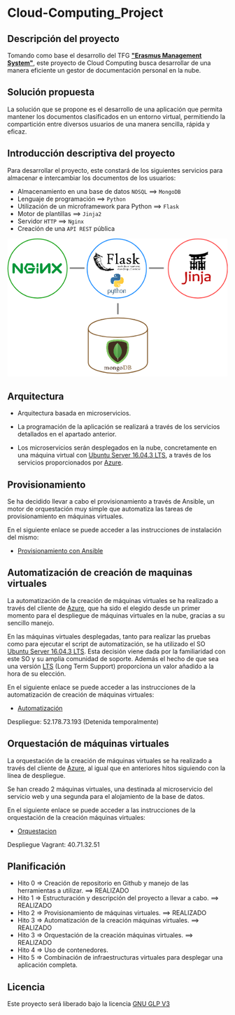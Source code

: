 # Cloud-Computing_Project

## Descripción del proyecto

Tomando como base el desarrollo del TFG **["Erasmus Management System"](http://www.emsystem.eu/)**, este proyecto de Cloud Computing busca desarrollar de una manera eficiente un gestor de documentación personal en la nube.

## Solución propuesta

La solución que se propone es el desarrollo de una aplicación que permita mantener los documentos clasificados en un entorno virtual, permitiendo la compartición entre diversos usuarios de una manera sencilla, rápida y eficaz.

## Introducción descriptiva del proyecto

Para desarrollar el proyecto, este constará de los siguientes servicios para almacenar e intercambiar los documentos de los usuarios:

- Almacenamiento en una base de datos `NOSQL` ==> `MongoDB`
- Lenguaje de programación ==> `Python`
- Utilización de un microframework para Python ==> `Flask`
- Motor de plantillas ==> `Jinja2`
- Servidor `HTTP` ==> `Nginx`
- Creación de una `API REST` pública

![alt text](images/Flask+Mongo+Nginx+Jinja2.png "Diagrama")

## Arquitectura

- Arquitectura basada en microservicios.

- La programación de la aplicación se realizará a través de los servicios detallados en el apartado anterior.

- Los microservicios serán desplegados en la nube, concretamente en una máquina virtual con [Ubuntu Server 16.04.3 LTS](https://wiki.ubuntu.com/XenialXerus/ReleaseNotes?_ga=2.130289736.659109912.1510849497-1227624830.1510666285), a través de los servicios proporcionados por [Azure](https://azure.microsoft.com/es-es/).

## Provisionamiento

Se ha decidido llevar a cabo el provisionamiento a través de Ansible, un motor de orquestación muy simple que automatiza las tareas de provisionamiento en máquinas virtuales.

En el siguiente enlace se puede acceder a las instrucciones de instalación del mismo:

- [Provisionamiento con Ansible](/provision/ansible/README.md)

## Automatización de creación de maquinas virtuales

La automatización de la creación de máquinas virtuales se ha realizado a través del cliente de [Azure](https://azure.microsoft.com/es-es/), que ha sido el elegido desde un primer momento para el despliegue de máquinas virtuales en la nube, gracias a su sencillo manejo.

En las máquinas virtuales desplegadas, tanto para realizar las pruebas como para ejecutar el script de automatización, se ha utilizado el SO [Ubuntu Server 16.04.3 LTS](https://wiki.ubuntu.com/XenialXerus/ReleaseNotes?_ga=2.130289736.659109912.1510849497-1227624830.1510666285). Esta decisión viene dada por la familiaridad con este SO  y su amplia comunidad de soporte. Además el hecho de que sea una versión [LTS](https://wiki.ubuntu.com/LTS) (Long Term Support) proporciona un valor añadido a la hora de su elección.

En el siguiente enlace se puede acceder a las instrucciones de la automatización de creación de máquinas virtuales:

- [Automatización](/automation/README.md)

Despliegue: 52.178.73.193 (Detenida temporalmente)

## Orquestación de máquinas virtuales

La orquestación de la creación de máquinas virtuales se ha realizado a través del cliente de [Azure](https://azure.microsoft.com/es-es/), al igual que en anteriores hitos siguiendo con la línea de despliegue.

Se han creado 2 máquinas virtuales, una destinada al microservicio del servicio web y una segunda para el alojamiento de la base de datos.

En el siguiente enlace se puede acceder a las instrucciones de la orquestación de la creación máquinas virtuales:

- [Orquestacion](orquestacion/README.md)

Despliegue Vagrant: 40.71.32.51

## Planificación

- Hito 0 => Creación de repositorio en Github y manejo de las herramientas a utilizar. ==> REALIZADO
- Hito 1 => Estructuración y descripción del proyecto a llevar a cabo. ==> REALIZADO
- Hito 2 => Provisionamiento de máquinas virtuales. ==> REALIZADO
- Hito 3 => Automatización de la creación máquinas virtuales. ==> REALIZADO
- Hito 3 => Orquestación de la creación máquinas virtuales. ==> REALIZADO
- Hito 4 => Uso de contenedores.
- Hito 5 => Combinación de infraestructuras virtuales para desplegar una aplicación completa.

## Licencia
Este proyecto será liberado bajo la licencia [GNU GLP V3](https://github.com/RamonGago/Cloud-Computing_Project/blob/master/LICENSE)
